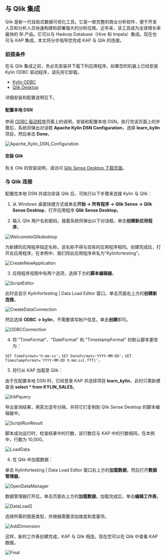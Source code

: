 ## 与 Qlik 集成

Qlik 是新一代自助式数据可视化工具。它是一款完整的商业分析软件，便于开发人员和分析人员快速构建和部署强大的分析应用。近年来，该工具成为全球增长率最快的 BI 产品。它可以与 Hadoop Database（Hive 和 Impala）集成。现在也可与 KAP 集成。本文将分步指导您完成 KAP 与 Qlik 的连接。

### 前提条件

在与 Qlik 集成之前，务必先安装并下载下列应用程序。如果您的机器上已经安装 Kylin ODBC 驱动程序，请先将它卸载。

- [Kylin ODBC](http://kylin.apache.org/docs15/tutorial/odbc.html)
- [Qlik Desktop](http://www.qlik.com/us/try-or-buy/download-qlikview)

详细安装和配置说明见下。

#### 配置本地 DSN

参阅 [ODBC 驱动程序](http://docs.kyligence.io/v2.5/en/driver/odbc.en.html)页面上的说明，安装和配置本地 DSN。执行完该页面上的步骤后，系统将弹出对话框  **Apache Kylin DSN Configuration**，选择 **learn_kylin** 项目，然后单击 **Done**。

![Apache_Kylin_DSN_Configuration](images/Qlik/Apache_Kylin_DSN_Configuration.png)

#### 安装 Qlik

有关 Olik 的安装说明，请访问 [Qlik Sense Desktop 下载页面](https://www.qlik.com/us/try-or-buy/download-qlik-sense)。

### 与 Qlik 连接
配置完本地 DSN 并成功安装 Qlik 后，可执行以下步骤来连接 Kylin 与 Qlik：

1. 从 Windows 桌面快捷方式或单击**开始 -> 所有程序 -> Qlik Sense -> Qlik Sense Desktop**，打开应用程序 **Qlik Sense Desktop**。

2. 输入 Qlik 用户名和密码，接着系统将弹出以下对话框。单击**创建新应用程序**。

![WelcometoQlikdesktop](images/Qlik/WelcometoQlikdesktop.png)

为新建的应用程序指定名称，该名称不得与现有的应用程序相同。创建完成后，打开此应用程序。在本例中，我们将此应用程序命名为“Kylinfortesting”。

![CreateNewApplication](images/Qlik/CreateNewApplication.png)

3. 应用程序视图中有两个选项，选择下方的**脚本编辑器**。

![ScriptEditor](images/Qlik/ScriptEditor.png)

此时会显示 Kylinfortesting | Data Load Editor 窗口。单击页面右上方的**创建新连接**。

![CreateDataConnection](images/Qlik/CreateDataConnection.png)

然后选择 **ODBC -> kylin**，不需要填写帐户信息，单击**创建**即可。

![ODBCConnection](images/Qlik/ODBCConnection.png)

4. 将 "TimeFormat"、"DateFormat" 和 "TimestampFormat" 的默认脚本更改为：

`SET TimeFormat='h:mm:ss';`
`SET DateFormat='YYYY-MM-DD';`
`SET TimestampFormat='YYYY-MM-DD h:mm:ss[.fff]';`

5. 将行从 KAP 加载至 Qlik：

由于在配置本地 DSN 时，已经登录 KAP 并选择项目 **learn_kylin**，此时只需新建查询 **select * from KYLIN_SALES**。

![KAPquery](images/Qlik/KAPquery.png)

导出查询结果，用英文逗号分隔，并将它们复制到 Qlik Sense Desktop 的脚本编辑器中。

![ScriptRunResult](images/Qlik/ScriptRunResult.png)

脚本成功运行时，检查结果中的行数，该行数应与 KAP 中的行数相同。在本例中，行数为 10,000。

![LoadData](images/Qlik/LoadData.png)

6. 在 Qlik 中加载数据：

单击 Kylinfortesting | Data Load Editor 窗口右上方的**加载数据**，然后打开**数据管理器**。

![OpenDataManager](images/Qlik/OpenDataManager.png)

数据管理器打开后，单击页面右上方的**加载数据**。加载完成后，单击**编辑工作表**。

![DataLoad2](images/Qlik/DataLoad2.png)

选择所需的图表类型，并根据需要添加维度和度量项。

![AddDimension](images/Qlik/AddDimension.png)

这样，新的工作表创建完成，KAP 与 Qlik 相连。现在您可以在 Qlik 中查看 KAP 数据。

![Final](images/Qlik/Final.png)

